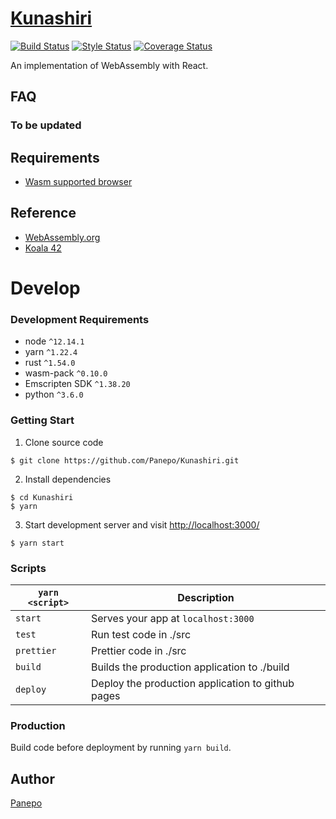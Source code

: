 # [Kunashiri](https://panepo.github.io/Kunashiri/)

[![Build Status][travis-image]][travis-url] [![Style Status][prettier-image]][prettier-url] [![Coverage Status][codecov-image]][codecov-url]

[travis-image]: https://travis-ci.org/Panepo/Kunashiri.svg
[travis-url]: https://travis-ci.org/Panepo/Kunashiri.svg?branch=master

[prettier-image]: https://img.shields.io/badge/code_style-prettier-ff69b4.svg
[prettier-url]: https://github.com/prettier/prettier

[codecov-image]: https://codecov.io/gh/Panepo/Kunashiri/branch/master/graph/badge.svg
[codecov-url]: https://codecov.io/gh/Panepo/Kunashiri

An implementation of WebAssembly with React.

## FAQ

### To be updated


## Requirements

* [Wasm supported browser](https://webassembly.org/roadmap/)

## Reference

* [WebAssembly.org](https://webassembly.org/)
* [Koala 42](https://koala42.com/)

# Develop

### Development Requirements
* node `^12.14.1`
* yarn `^1.22.4`
* rust `^1.54.0`
* wasm-pack `^0.10.0`
* Emscripten SDK `^1.38.20`
* python `^3.6.0`

### Getting Start

1. Clone source code
```
$ git clone https://github.com/Panepo/Kunashiri.git
```
2. Install dependencies
```
$ cd Kunashiri
$ yarn
```
3. Start development server and visit [http://localhost:3000/](http://localhost:3000/)
```
$ yarn start
```
### Scripts

|`yarn <script>`       |Description|
|-------------------|-----------|
|`start`            |Serves your app at `localhost:3000`|
|`test`             |Run test code in ./src|
|`prettier`         |Prettier code in ./src|
|`build`            |Builds the production application to ./build|
|`deploy`           |Deploy the production application to github pages|

### Production

Build code before deployment by running `yarn build`.

## Author

[Panepo](https://github.com/Panepo)
